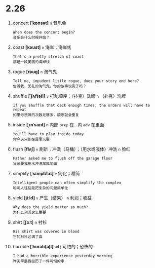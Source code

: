 # 2.26


1. concert **[ˈkɒnsət]** `n` 音乐会
    ```
    When does the concert begin?
    音乐会什么时候开始？
    ```

2. coast **[kəʊst]** `n` 海岸；海岸线
    ```
    That's a pretty stretch of coast
    那是一段美丽的海岸线
    ```

3. rogue **[rəʊɡ]** `n` 淘气鬼
    ```
    Tell me, impudent little rogue, does your story end here?
    告诉我，无礼的淘气鬼，你的故事说完了吗？
    ```

4. shuffle **[ˈʃʌf(ə)l]** `v` 打乱顺序；（扑克）洗牌 `n` （扑克）洗牌
    ```
    If you shuffle that deck enough times, the orders will have to repeat
    如果你洗牌的次数足够多，顺序就会重复
    ```

5. inside **[ˌɪnˈsaɪd]** `n` 内部 `prep` 在...内 `adv` 在里面
    ```
    You'll have to play inside today
    你今天只能在屋里玩耍
    ```

6. flush **[flʌʃ]** `v` 刷新；冲洗（马桶）；（用水或液体）冲洗 `n` 脸红
    ```
    Father asked me to flush off the garage floor
    父亲要我用水冲洗车库地面
    ```

7. simplify **[ˈsɪmplɪfaɪ]** `v` 简化；精简
    ```
    Intelligent people can often simplify the complex
    聪明人往往能把复杂的问题简单化
    ```

8. yield **[jiːld]** `v` 产生（结果） `n` 利润；收益
    ```
    Why does the yield matter so much?
    为什么利润这么重要
    ```

9. shirt **[ʃɜːt]** `n` 衬衫
    ```
    His shirt was covered in blood
    它的衬衫沾满了血
    ```

10. horrible **[ˈhɒrəb(ə)l]** `adj` 可怕的；恐怖的
    ```
    I had a horrible experience yesterday morning
    昨天早晨我经历了一件可怕的事
    ```
